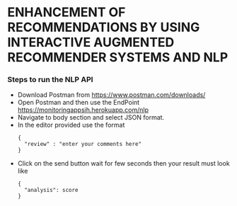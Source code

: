 # ENHANCEMENT OF RECOMMENDATIONS BY USING INTERACTIVE AUGMENTED RECOMMENDER SYSTEMS AND NLP

### Steps to run the NLP API

* Download Postman from https://www.postman.com/downloads/
* Open Postman and then use the EndPoint https://monitoringappsih.herokuapp.com/nlp 
* Navigate to body section and select JSON format.
* In the editor provided use the format
  ```
  {
    "review" : "enter your comments here"
  }
  ```
* Click on the send button wait for few seconds then your result must look like 
  ```
  {
    "analysis": score
  }
  ```

